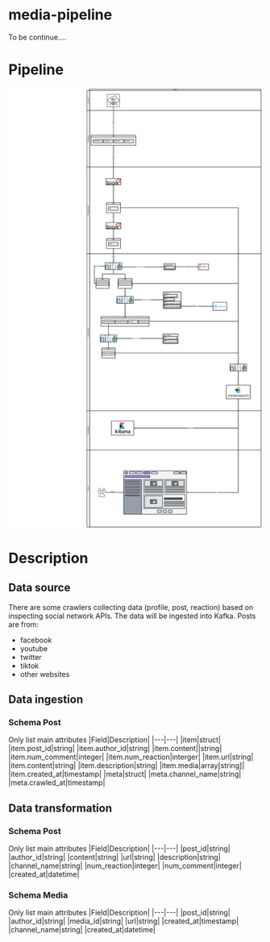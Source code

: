 # media-pipeline
To be continue....
# Pipeline

![Alt text](smcc-pipeline.png)

# Description
## Data source
There are some crawlers collecting data (profile, post, reaction) based on inspecting social network APIs. The data will be ingested into Kafka. Posts are from:
- facebook
- youtube
- twitter
- tiktok
- other websites

## Data ingestion
### Schema Post
Only list main attributes
|Field|Description|
|---|---|
|item|struct|
|item.post_id|string|
|item.author_id|string|
|item.content||string|
|item.num_comment|integer|
|item.num_reaction|interger|
|item.url|string|
|item.content|string|
|item.description|string|
|item.media|array[string]|
|item.created_at|timestamp|
|meta|struct|
|meta.channel_name|string|
|meta.crawled_at|timestamp|

## Data transformation
### Schema Post
Only list main attributes
|Field|Description|
|---|---|
|post_id|string|
|author_id|string|
|content|string|
|url|string|
|description|string|
|channel_name|string|
|num_reaction|integer|
|num_comment|integer|
|created_at|datetime|

### Schema Media
Only list main attributes
|Field|Description|
|---|---|
|post_id|string|
|author_id|string|
|media_id|string|
|url|string|
|created_at|timestamp|
|channel_name|string|
|created_at|datetime|
